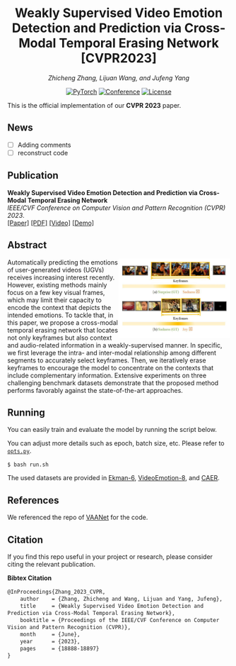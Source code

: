 <div align="center">

# Weakly Supervised Video Emotion Detection and Prediction via Cross-Modal Temporal Erasing Network [CVPR2023]


<i>Zhicheng Zhang, Lijuan Wang, and Jufeng Yang</i>

<a href=" "><img alt="PyTorch" src="https://img.shields.io/badge/PyTorch-ee4c2c?logo=pytorch&logoColor=white"></a>
[![Conference](https://img.shields.io/badge/CVPR-2023-green)](https://cvpr2023.thecvf.com/)
[![License](https://img.shields.io/badge/license-Apache%202-blue)](./LICENSE)

</div>

This is the official implementation of our **CVPR 2023** paper.
## News
- [ ] Adding comments
- [ ] reconstruct code

## Publication

**Weakly Supervised Video Emotion Detection and Prediction via Cross-Modal Temporal Erasing Network**<br>
<i>IEEE/CVF Conference on Computer Vision and Pattern Recognition (CVPR) 2023</i>.
</br>
[[Paper]](https://openaccess.thecvf.com/content/CVPR2023/papers/Zhang_Weakly_Supervised_Video_Emotion_Detection_and_Prediction_via_Cross-Modal_Temporal_CVPR_2023_paper.pdf) [[PDF]](./assests/cvpr23_WECL.pdf) [[Video]](https://www.youtube.com/watch?v=ebD_xNQLuCY) [[Demo]](https://zzcheng.top/projects/VER) </br>



## Abstract

<img src="./assests/motivation_video3-1.png" width="50%" align="right">
Automatically predicting the emotions of user-generated videos (UGVs) receives increasing interest recently. However, existing methods mainly focus on a few key visual frames, which may limit their capacity to encode the context that depicts the intended emotions. To tackle that, in this paper, we propose a cross-modal temporal erasing network that locates not only keyframes but also context and audio-related information in a weakly-supervised manner. In specific, we first leverage the intra- and inter-modal relationship among different segments to accurately select keyframes. Then, we iteratively erase keyframes to encourage the model to concentrate on the contexts that include complementary information. Extensive experiments on three challenging benchmark datasets demonstrate that the proposed method performs favorably against the state-of-the-art approaches.


## Running

You can easily train and evaluate the model by running the script below.

You can adjust more details such as epoch, batch size, etc. Please refer to [`opts.py`](./opts.py).

~~~~
$ bash run.sh
~~~~

The used datasets are provided in [Ekman-6](https://github.com/kittenish/Frame-Transformer-Network), [VideoEmotion-8](https://drive.google.com/drive/folders/0B5peJ1MHnIWGd3pFbzMyTG5BSGs?resourcekey=0-hZ1jo5t1hIauRpYhYIvWYA), and [CAER](https://caer-dataset.github.io/).



## References

We referenced the repo of [VAANet](https://github.com/maysonma/VAANet) for the code.

## Citation
If you find this repo useful in your project or research, please consider citing the relevant publication.

**Bibtex Citation**
````
@InProceedings{Zhang_2023_CVPR,
    author    = {Zhang, Zhicheng and Wang, Lijuan and Yang, Jufeng},
    title     = {Weakly Supervised Video Emotion Detection and Prediction via Cross-Modal Temporal Erasing Network},
    booktitle = {Proceedings of the IEEE/CVF Conference on Computer Vision and Pattern Recognition (CVPR)},
    month     = {June},
    year      = {2023},
    pages     = {18888-18897}
}
````
